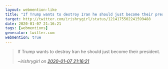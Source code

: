 ```yaml
---
layout: webmention-like
title: "If Trump wants to destroy Iran he should just become their president."
target: http://twitter.com/irishrygirl/status/1214175502241599488
date: 2020-01-07 21:16:21
tags: [webmentions]
generator: twitter.com
webmention: true
---
```




<blockquote class="external-citation">
  <p>
    If Trump wants to destroy Iran he should just become their president.
  </p>
  <cite>‒<span class="p-author p-name">irishrygirl</span>
    on
    <a href="http://twitter.com/irishrygirl/status/1214175502241599488" rel="external nofollow" target="_blank">2020-01-07 21:16:21</a>
  </cite>
</blockquote>



